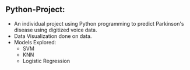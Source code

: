 ## Python-Project:

 + An individual project using Python programming to predict Parkinson's disease using digitized voice data.
 + Data Visualization done on data.
 + Models Explored:
   - SVM
   - KNN
   - Logistic Regression
     
